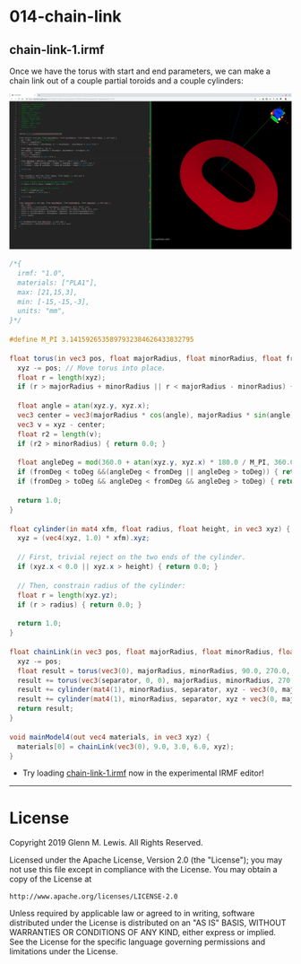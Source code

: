 # 014-chain-link

## chain-link-1.irmf

Once we have the torus with start and end parameters, we can make a chain
link out of a couple partial toroids and a couple cylinders:

![chain-link-1.png](chain-link-1.png)

```glsl
/*{
  irmf: "1.0",
  materials: ["PLA1"],
  max: [21,15,3],
  min: [-15,-15,-3],
  units: "mm",
}*/

#define M_PI 3.1415926535897932384626433832795

float torus(in vec3 pos, float majorRadius, float minorRadius, float fromDeg, float toDeg, in vec3 xyz) {
  xyz -= pos; // Move torus into place.
  float r = length(xyz);
  if (r > majorRadius + minorRadius || r < majorRadius - minorRadius) { return 0.0; }
  
  float angle = atan(xyz.y, xyz.x);
  vec3 center = vec3(majorRadius * cos(angle), majorRadius * sin(angle), 0);
  vec3 v = xyz - center;
  float r2 = length(v);
  if (r2 > minorRadius) { return 0.0; }
  
  float angleDeg = mod(360.0 + atan(xyz.y, xyz.x) * 180.0 / M_PI, 360.0);
  if (fromDeg < toDeg &&(angleDeg < fromDeg || angleDeg > toDeg)) { return 0.0; }
  if (fromDeg > toDeg && angleDeg < fromDeg && angleDeg > toDeg) { return 0.0; }
  
  return 1.0;
}

float cylinder(in mat4 xfm, float radius, float height, in vec3 xyz) {
  xyz = (vec4(xyz, 1.0) * xfm).xyz;
  
  // First, trivial reject on the two ends of the cylinder.
  if (xyz.x < 0.0 || xyz.x > height) { return 0.0; }
  
  // Then, constrain radius of the cylinder:
  float r = length(xyz.yz);
  if (r > radius) { return 0.0; }
  
  return 1.0;
}

float chainLink(in vec3 pos, float majorRadius, float minorRadius, float separator, in vec3 xyz) {
  xyz -= pos;
  float result = torus(vec3(0), majorRadius, minorRadius, 90.0, 270.0, xyz);
  result += torus(vec3(separator, 0, 0), majorRadius, minorRadius, 270.0, 90.0, xyz);
  result += cylinder(mat4(1), minorRadius, separator, xyz - vec3(0, majorRadius, 0));
  result += cylinder(mat4(1), minorRadius, separator, xyz + vec3(0, majorRadius, 0));
  return result;
}

void mainModel4(out vec4 materials, in vec3 xyz) {
  materials[0] = chainLink(vec3(0), 9.0, 3.0, 6.0, xyz);
}
```

* Try loading [chain-link-1.irmf](https://gmlewis.github.io/irmf-editor/?s=github.com/gmlewis/irmf/blob/master/examples/014-chain-link/chain-link-1.irmf) now in the experimental IRMF editor!

----------------------------------------------------------------------

# License

Copyright 2019 Glenn M. Lewis. All Rights Reserved.

Licensed under the Apache License, Version 2.0 (the "License");
you may not use this file except in compliance with the License.
You may obtain a copy of the License at

    http://www.apache.org/licenses/LICENSE-2.0

Unless required by applicable law or agreed to in writing, software
distributed under the License is distributed on an "AS IS" BASIS,
WITHOUT WARRANTIES OR CONDITIONS OF ANY KIND, either express or implied.
See the License for the specific language governing permissions and
limitations under the License.

